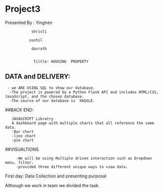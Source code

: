 # Project3

Presented By :  Yinghen 
                
                shristi
               
               sushil
                
                dasrath
                
                
                 Tiltle: HOUSING  PROPERTY 
                 
                 
## DATA and DELIVERY:
 
     - we ARE USING SQL to show our database.
      -The project is powered by a Python Flask API and includes HTML/CSS, JavaScript, and the chosen database.
      -The source of our database is  KAGGLE.
      
##BACK END:

       JAVASCRIPT Libratry
       A dashboard page with multiple charts that all reference the same data.
       -Bar chart
       -line chart
       -pie chart
       
       
##VISUALTIONS
         
         -We will be using Multiple driven interaction such as Dropdown menu, filter.
         -provided three different unique ways to view data.
         
         
 First day: Data Collection and presenting purposal
 
 Although we work in team we divided  the task.
         
        
      
      
      
      
                
                

